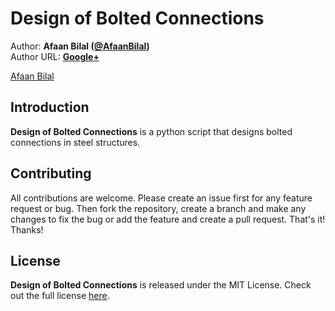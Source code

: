 Design of Bolted Connections
==============

Author: **Afaan Bilal ([@AfaanBilal](https://github.com/AfaanBilal))**   
Author URL: **[Google+](https://google.com/+AfaanBilal)**

[Afaan Bilal](https://afaanbilal.github.io)

## Introduction
**Design of Bolted Connections** is a python script that designs bolted connections in steel structures.

## Contributing
All contributions are welcome. Please create an issue first for any feature request
or bug. Then fork the repository, create a branch and make any changes to fix the bug 
or add the feature and create a pull request. That's it!
Thanks!

## License
**Design of Bolted Connections** is released under the MIT License.
Check out the full license [here](LICENSE).
